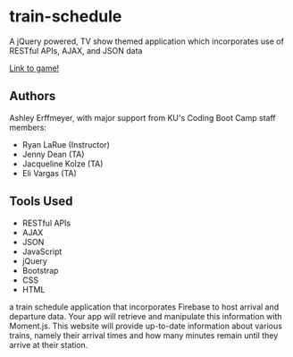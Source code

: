# train-schedule

A jQuery powered, TV show themed application which incorporates use of RESTful APIs, AJAX, and JSON data 

[Link to game!](https://ashleyerffmeyer.github.io/train-schedule/) 

## Authors
Ashley Erffmeyer, with major support from KU's Coding Boot Camp staff members:
* Ryan LaRue (Instructor)
* Jenny Dean (TA)
* Jacqueline Kolze (TA)
* Eli Vargas (TA)

## Tools Used
* RESTful APIs
* AJAX
* JSON
* JavaScript
* jQuery
* Bootstrap
* CSS
* HTML

a train schedule application that incorporates Firebase to host arrival and departure data. Your app will retrieve and manipulate this information with Moment.js. This website will provide up-to-date information about various trains, namely their arrival times and how many minutes remain until they arrive at their station.

